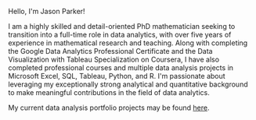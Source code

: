 Hello, I'm Jason Parker! 

I am a highly skilled and detail-oriented PhD mathematician seeking to transition into a full-time role in data analytics, with over five years of experience in mathematical research and teaching. Along with completing the Google Data Analytics Professional Certificate and the Data Visualization with Tableau Specialization on Coursera, I have also completed professional courses and multiple data analysis projects in Microsoft Excel, SQL, Tableau, Python, and R. I'm passionate about leveraging my exceptionally strong analytical and quantitative background to make meaningful contributions in the field of data analytics.

My current data analysis portfolio projects may be found [here](https://github.com/jasonparker1991/DataAnalysisPortfolioProjects/blob/main/README.md).

<!---
jasonparker1991/jasonparker1991 is a ✨ special ✨ repository because its `README.md` (this file) appears on your GitHub profile.
You can click the Preview link to take a look at your changes.
--->
